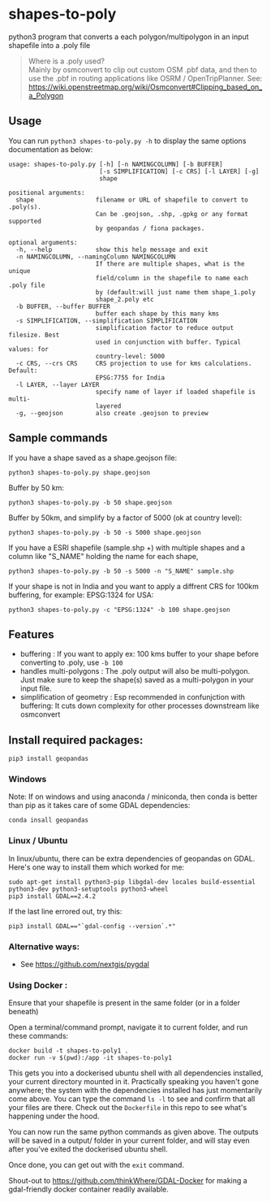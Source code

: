 # shapes-to-poly
python3 program that converts a each polygon/multipolygon in an input shapefile into a .poly file

> Where is a .poly used?  
> Mainly by osmconvert to clip out custom OSM .pbf data, and then to use the .pbf in routing applications like OSRM / OpenTripPlanner.
> See: https://wiki.openstreetmap.org/wiki/Osmconvert#Clipping_based_on_a_Polygon



## Usage
You can run `python3 shapes-to-poly.py -h` to display the same options documentation as below:
```
usage: shapes-to-poly.py [-h] [-n NAMINGCOLUMN] [-b BUFFER]
                         [-s SIMPLIFICATION] [-c CRS] [-l LAYER] [-g]
                         shape

positional arguments:
  shape                 filename or URL of shapefile to convert to .poly(s).
                        Can be .geojson, .shp, .gpkg or any format supported
                        by geopandas / fiona packages.

optional arguments:
  -h, --help            show this help message and exit
  -n NAMINGCOLUMN, --namingColumn NAMINGCOLUMN
                        If there are multiple shapes, what is the unique
                        field/column in the shapefile to name each .poly file
                        by (default:will just name them shape_1.poly
                        shape_2.poly etc
  -b BUFFER, --buffer BUFFER
                        buffer each shape by this many kms
  -s SIMPLIFICATION, --simplification SIMPLIFICATION
                        simplification factor to reduce output filesize. Best
                        used in conjunction with buffer. Typical values: for
                        country-level: 5000
  -c CRS, --crs CRS     CRS projection to use for kms calculations. Default:
                        EPSG:7755 for India
  -l LAYER, --layer LAYER
                        specify name of layer if loaded shapefile is multi-
                        layered
  -g, --geojson         also create .geojson to preview
```

## Sample commands

If you have a shape saved as a shape.geojson file:
```
python3 shapes-to-poly.py shape.geojson
```

Buffer by 50 km:
```
python3 shapes-to-poly.py -b 50 shape.geojson
```

Buffer by 50km, and simplify by a factor of 5000 (ok at country level):
```
python3 shapes-to-poly.py -b 50 -s 5000 shape.geojson
```

If you have a ESRI shapefile (sample.shp +) with multiple shapes and a column like "S_NAME" holding the name for each shape,
```
python3 shapes-to-poly.py -b 50 -s 5000 -n "S_NAME" sample.shp
```

If your shape is not in India and you want to apply a diffrent CRS for 100km buffering, for example: EPSG:1324 for USA:
```
python3 shapes-to-poly.py -c "EPSG:1324" -b 100 shape.geojson
```

## Features
- buffering : If you want to apply ex: 100 kms buffer to your shape before converting to .poly, use `-b 100`
- handles multi-polygons : The .poly output will also be multi-polygon. Just make sure to keep the shape(s) saved as a multi-polygon in your input file.
- simplification of geometry : Esp recommended in confunjction with buffering: It cuts down complexity for other processes downstream like osmconvert


## Install required packages:
```
pip3 install geopandas
```

### Windows
Note: If on windows and using anaconda / miniconda, then conda is better than pip as it takes care of some GDAL dependencies:
```
conda insall geopandas
```

### Linux / Ubuntu
In linux/ubuntu, there can be extra dependencies of geopandas on GDAL. Here's one way to install them which worked for me:

```
sudo apt-get install python3-pip libgdal-dev locales build-essential python3-dev python3-setuptools python3-wheel
pip3 install GDAL==2.4.2
```

If the last line errored out, try this:
```
pip3 install GDAL=="`gdal-config --version`.*"
```

### Alternative ways:
- See https://github.com/nextgis/pygdal

### Using Docker :
Ensure that your shapefile is present in the same folder (or in a folder beneath)

Open a terminal/command prompt, navigate it to current folder, and run these commands:
```
docker build -t shapes-to-poly1 .
docker run -v $(pwd):/app -it shapes-to-poly1
```
This gets you into a dockerised ubuntu shell with all dependencies installed, your current directory mounted in it. Practically speaking you haven't gone anywhere; the system with the dependencies installed has just momentarily come above. You can type the command `ls -l` to see and confirm that all your files are there. Check out the `Dockerfile` in this repo to see what's happening under the hood.  

You can now run the same python commands as given above. The outputs will be saved in a output/ folder in your current folder, and will stay even after you've exited the dockerised ubuntu shell.  

Once done, you can get out with the `exit` command.

Shout-out to https://github.com/thinkWhere/GDAL-Docker for making a gdal-friendly docker container readily available.
